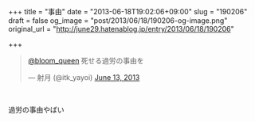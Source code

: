 +++
title = "事由"
date = "2013-06-18T19:02:06+09:00"
slug = "190206"
draft = false
og_image = "post/2013/06/18/190206-og-image.png"
original_url = "http://june29.hatenablog.jp/entry/2013/06/18/190206"

+++

<p></p>
<blockquote class="twitter-tweet">
<p><a href="https://twitter.com/bloom_queen">@bloom_queen</a> 死せる過労の事由を</p>— 射月 (@itk_yayoi) <a href="https://twitter.com/itk_yayoi/statuses/345084808705241088">June 13, 2013</a>
</blockquote>
<br>
<script async src="//platform.twitter.com/widgets.js" charset="utf-8"></script><p>過労の事由やばい</p>